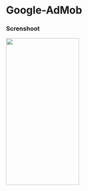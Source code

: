 # Google-AdMob

### Screnshoot

<img src="https://user-images.githubusercontent.com/42183565/56818870-0450d200-6862-11e9-82aa-b212ef99d3e6.PNG" width="200" height="400">
